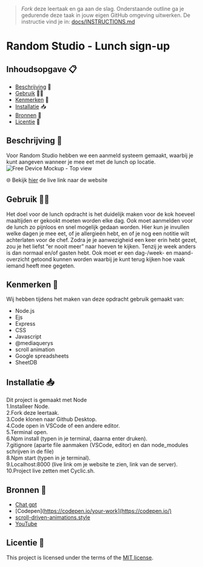 > _Fork_ deze leertaak en ga aan de slag. Onderstaande outline ga je gedurende deze taak in jouw eigen GitHub omgeving uitwerken. De instructie vind je in: [docs/INSTRUCTIONS.md](docs/INSTRUCTIONS.md)

# Random Studio - Lunch sign-up
## Inhoudsopgave 📋
  * [Beschrijving](#beschrijving) 📄
  * [Gebruik](#gebruik) 👩‍💻
  * [Kenmerken](#kenmerken) 💃
  * [Installatie](#installatie) 📥
  * [Bronnen](#bronnen) 🚤
  * [Licentie](#licentie) 💯

## Beschrijving  📄
Voor Random Studio hebben we een aanmeld systeem gemaakt, waarbij je kunt aangeven wanneer je mee eet met de lunch op locatie.
![Free Device Mockup - Top view](https://github.com/Amberhva/Random-Studio-lunch-sign-up/assets/112861144/5ac57dc6-e2c8-4d29-8c52-099c67638ef9)


🌐 Bekijk [hier](https://random-studio-lunch-sign-up.adaptable.app/) de live link naar de website

## Gebruik 👩‍💻
Het doel voor de lunch opdracht is het duidelijk maken voor de kok hoeveel maaltijden er gekookt moeten worden elke dag. Ook moet aanmelden voor de lunch zo pijnloos en snel mogelijk gedaan worden. Hier kun je invullen welke dagen je mee eet, of je allergieën hebt, en of je nog een notitie wilt achterlaten voor de chef. Zodra je je aanwezigheid een keer erin hebt gezet, zou je het liefst “er nooit meer” naar hoeven te kijken. Tenzij je week anders is dan normaal en/of gasten hebt. Ook moet er een dag-/week- en maand-overzicht getoond kunnen worden waarbij je kunt terug kijken hoe vaak iemand heeft mee gegeten.

## Kenmerken 💃
Wij hebben tijdens het maken van deze opdracht gebruik gemaakt van:
* Node.js
* Ejs
* Express
* CSS
* Javascript
* @mediaquerys
* scroll animation
* Google spreadsheets
* SheetDB

## Installatie 📥
Dit project is gemaakt met Node
<br> 1.Installeer Node.
<br> 2.Fork deze leertaak.
<br> 3.Code klonen naar Github Desktop.
<br> 4.Code open in VSCode of een andere editor.
<br> 5.Terminal open.
<br> 6.Npm install (typen in je terminal, daarna enter druken).
<br> 7.gitignore (aparte file aanmaken (VSCode, editor) en dan node_modules schrijven in de file)
<br> 8.Npm start (typen in je terminal).
<br> 9.Localhost:8000 (live link om je website te zien, link van de server).
<br> 10.Project live zetten met Cyclic.sh.

## Bronnen 🚤
* [Chat gpt](https://chat.openai.com/)
* [Codepen](https://codepen.io/your-work](https://codepen.io/)
* [scroll-driven-animations.style](https://scroll-driven-animations.style/demos/contact-list/css/)
* [YouTube](https://www.youtube.com/)
  
## Licentie 💯
This project is licensed under the terms of the [MIT license](./LICENSE).
